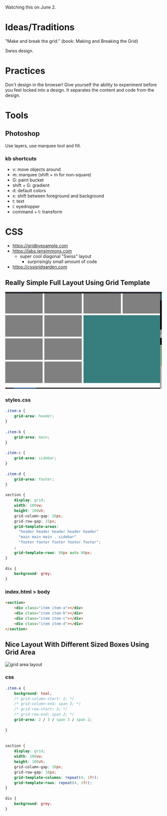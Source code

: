 Watching this on June 2.

# Ideas/Traditions

"Make and break the grid." (book: Making and Breaking the Grid)

Swiss design.

# Practices

Don't design in the browser! Give yourself the ability to experiment before you feel locked into a design. It separates the content and code from the design.

# Tools

## Photoshop

Use layers, use marquee tool and fill.

### kb shortcuts

- v: move objects around
- m: marquee (shift + m for non-square)
- G: paint bucket
- shift + G: gradient
- d: default colors
- x: shift between foreground and background
- t: text
- i: eyedropper
- command + t: transform

# CSS
- https://gridbyexample.com
- https://labs.jensimmons.com
  - super cool diagonal "Swiss" layout
    - surprisingly small amount of code
- https://cssgridgarden.com

## Really Simple Full Layout Using Grid Template

![grid template layout](./css-grid.png)

### styles.css
```css
.item-a {
    grid-area: header;
}

.item-b {
    grid-area: main;
}

.item-c {
    grid-area: sidebar;
}

.item-d {
    grid-area: footer;
}

section {
    display: grid;
    width: 100vw;
    height: 100vh;
    grid-column-gap: 10px;
    grid-row-gap: 15px;
    grid-template-areas: 
      "header header header header header"
      "main main main . sidebar"
      "footer footer footer footer footer";
    ;
    grid-template-rows: 80px auto 80px;
}

div {
    background: grey;
}
```

### index.html > body

```html
<section>
    <div class="item item-a"></div>
    <div class="item item-b"></div>
    <div class="item item-c"></div>
    <div class="item item-d"></div>
</section>
```

## Nice Layout With Different Sized Boxes Using Grid Area

![grid area layout](./css-area.png)

### css

```css
.item-a {
    background: teal;
    /* grid-column-start: 2; */
    /* grid-column-end: span 3; */
    /* grid-row-start: 3; */
    /* grid-row-end: span 2; */
    grid-area: 2 / 3 / span 3 / span 2;

}


section {
    display: grid;
    width: 100vw;
    height: 100vh;
    grid-column-gap: 10px;
    grid-row-gap: 10px;
    grid-template-columns: repeat(4, 1fr);
    grid-template-rows: repeat(4, 1fr);
}

div {
    background: grey;
}
```

